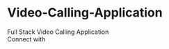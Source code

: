 # Video-Calling-Application
Full Stack Video Calling Application                                    
Connect with        